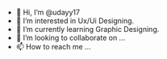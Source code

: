 - 👋 Hi, I’m @udayy17
- 👀 I’m interested in Ux/Ui Designing.
- 🌱 I’m currently learning Graphic Designing.
- 💞️ I’m looking to collaborate on ...
- 📫 How to reach me ...

<!---
udayy17/udayy17 is a ✨ special ✨ repository because its `README.md` (this file) appears on your GitHub profile.
You can click the Preview link to take a look at your changes.
--->
